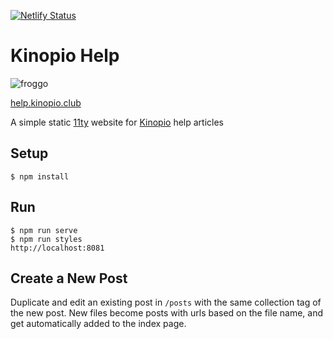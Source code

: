 [![Netlify Status](https://api.netlify.com/api/v1/badges/02be71fd-867f-4bfb-b000-9ff43f76a2e3/deploy-status)](https://app.netlify.com/sites/kinopio-help/deploys)

# Kinopio Help

![froggo](https://help.kinopio.club/assets/froggo.png)

[help.kinopio.club](https://help.kinopio.club)

A simple static [11ty](https://www.11ty.io/docs/usage/) website for [Kinopio](https://kinopio.club) help articles

## Setup

	$ npm install

## Run

	$ npm run serve
	$ npm run styles
	http://localhost:8081

## Create a New Post

Duplicate and edit an existing post in `/posts` with the same collection tag of the new post. New files become posts with urls based on the file name, and get automatically added to the index page.
